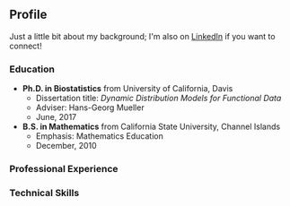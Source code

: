 ## Profile

Just a little bit about my background; I'm also on [LinkedIn](https://www.linkedin.com/in/matthew-dawson-268b06a1/) if you want to connect!

### Education
- **Ph.D. in Biostatistics** from University of California, Davis
  - Dissertation title: _Dynamic Distribution Models for Functional Data_
  - Adviser: Hans-Georg Mueller
  - June, 2017
- **B.S. in Mathematics** from California State University, Channel Islands
  - Emphasis: Mathematics Education
  - December, 2010

### Professional Experience

### Technical Skills
